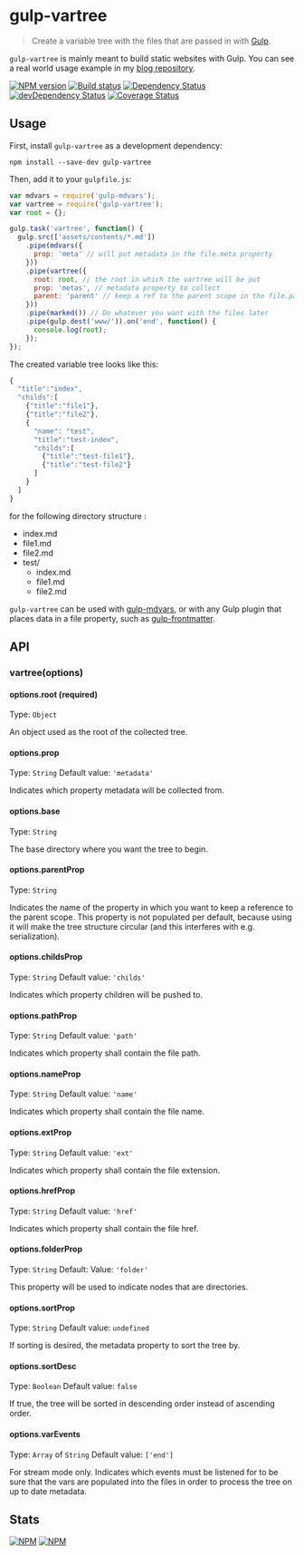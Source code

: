 # gulp-vartree
> Create a variable tree with the files that are passed in with [Gulp](http://gulpjs.com/).

`gulp-vartree` is mainly meant to build static websites with Gulp. You can see
 a real world usage example in my [blog repository](https://github.com/nfroidure/blog).

[![NPM version](https://badge.fury.io/js/gulp-vartree.png)](https://npmjs.org/package/gulp-vartree) [![Build status](https://secure.travis-ci.org/nfroidure/gulp-vartree.png)](https://travis-ci.org/nfroidure/gulp-vartree) [![Dependency Status](https://david-dm.org/nfroidure/gulp-vartree.png)](https://david-dm.org/nfroidure/gulp-vartree) [![devDependency Status](https://david-dm.org/nfroidure/gulp-vartree/dev-status.png)](https://david-dm.org/nfroidure/gulp-vartree#info=devDependencies) [![Coverage Status](https://coveralls.io/repos/nfroidure/gulp-vartree/badge.png?branch=master)](https://coveralls.io/r/nfroidure/gulp-vartree?branch=master)

## Usage

First, install `gulp-vartree` as a development dependency:

```shell
npm install --save-dev gulp-vartree
```

Then, add it to your `gulpfile.js`:

```javascript
var mdvars = require('gulp-mdvars');
var vartree = require('gulp-vartree');
var root = {};

gulp.task('vartree', function() {
  gulp.src(['assets/contents/*.md'])
    .pipe(mdvars({
      prop: 'meta' // will put metadata in the file.meta property
    }))
    .pipe(vartree({
      root: root, // the root in which the vartree will be put
      prop: 'metas', // metadata property to collect
      parent: 'parent' // keep a ref to the parent scope in the file.parent property
    }))
    .pipe(marked()) // Do whatever you want with the files later
    .pipe(gulp.dest('www/')).on('end', function() {
      console.log(root);
    });
});
```

The created variable tree looks like this:

```js
{
  "title":"index",
  "childs":[
    {"title":"file1"},
    {"title":"file2"},
    {
      "name": "test",
      "title":"test-index",
      "childs":[
        {"title":"test-file1"},
        {"title":"test-file2"}
      ]
    }
  ]
}
```

for the following directory structure :

* index.md
* file1.md
* file2.md
* test/
  * index.md
  * file1.md
  * file2.md

`gulp-vartree` can be used with
 [gulp-mdvars](https://github.com/nfroidure/gulp-mdvars), or with any Gulp
 plugin that places data in a file property, such as
 [gulp-frontmatter](https://www.npmjs.org/package/gulp-front-matter).

## API

### vartree(options)

#### options.root (required)
Type: `Object`

An object used as the root of the collected tree.

#### options.prop
Type: `String`
Default value: `'metadata'`

Indicates which property metadata will be collected from.

#### options.base
Type: `String`

The base directory where you want the tree to begin.

#### options.parentProp
Type: `String`

Indicates the name of the property in which you want to keep a reference to the
 parent scope. This property is not populated per default, because using it will
 make the tree structure circular (and this interferes with e.g. serialization).

#### options.childsProp
Type: `String`
Default value: `'childs'`

Indicates which property children will be pushed to.

#### options.pathProp
Type: `String`
Default value: `'path'`

Indicates which property shall contain the file path.

#### options.nameProp
Type: `String`
Default value: `'name'`

Indicates which property shall contain the file name.

#### options.extProp
Type: `String`
Default value: `'ext'`

Indicates which property shall contain the file extension.

#### options.hrefProp
Type: `String`
Default value: `'href'`

Indicates which property shall contain the file href.

#### options.folderProp
Type: `String`
Default: Value: `'folder'`

This property will be used to indicate nodes that are directories.

#### options.sortProp
Type: `String`
Default value: `undefined`

If sorting is desired, the metadata property to sort the tree by.

#### options.sortDesc
Type: `Boolean`
Default value: `false`

If true, the tree will be sorted in descending order instead of ascending order.

#### options.varEvents
Type: `Array` of `String`
Default value: `['end']`

For stream mode only. Indicates which events must be listened for to be sure
 that the vars are populated into the files in order to process the tree
 on up to date metadata.

## Stats

[![NPM](https://nodei.co/npm/gulp-vartree.png?downloads=true&stars=true)](https://nodei.co/npm/gulp-vartree/)
[![NPM](https://nodei.co/npm-dl/gulp-vartree.png)](https://nodei.co/npm/gulp-vartree/)

